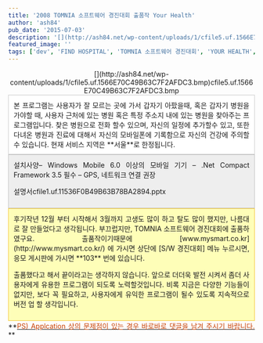 ```yaml
---
title: '2008 TOMNIA 소프트웨어 경진대회 출품작 Your Health'
author: 'ash84'
pub_date: '2015-07-03'
description: '[](http://ash84.net/wp-content/uploads/1/cfile5.uf.1566E70C49B63C7F2AFDC3.bmp)cfile5.uf.1566E70C49B63C7F2AFDC3.bmp'
featured_image: ''
tags: ['dev', 'FIND HOSPITAL', 'TOMNIA 소프트웨어 경진대회', 'YOUR HEALTH', '경진대회', '모바일 프로그램', '병원 찾기', '소프트웨어 개발', '진료기록 관리']
---
```



<div style="TEXT-ALIGN: center">[](http://ash84.net/wp-content/uploads/1/cfile5.uf.1566E70C49B63C7F2AFDC3.bmp)cfile5.uf.1566E70C49B63C7F2AFDC3.bmp  
</div>  
<div style="TEXT-ALIGN: justify"><div class="txc-textbox" style="BORDER-RIGHT: #cbcbcb 1px solid; PADDING-RIGHT: 10px; BORDER-TOP: #cbcbcb 1px solid; PADDING-LEFT: 10px; PADDING-BOTTOM: 10px; BORDER-LEFT: #cbcbcb 1px solid; PADDING-TOP: 10px; BORDER-BOTTOM: #cbcbcb 1px solid; BACKGROUND-COLOR: #ffffff">본 프로그램는 사용자가 잘 모르는 곳에 가서 갑자기 아팠을때, 혹은 갑자기 병원을 가야할 때, 사용자 근처에 있는 병원 혹은 특정 주소지 내에 있는 병원을 찾아주는 프로그램입니다. 찾은 병원으로 전화 할수 있으며, 자신의 일정에 추가할수 있고, 또한 다녀온 병원과 진료에 대해서 자신의 모바일폰에 기록함으로 자신의 건강에 주의할수 있습니다. 현재 서비스 지역은 **서울**로 한정됩니다.   
</div><div class="txc-textbox" style="BORDER-RIGHT: #c1c1c1 1px solid; PADDING-RIGHT: 10px; BORDER-TOP: #c1c1c1 1px solid; PADDING-LEFT: 10px; PADDING-BOTTOM: 10px; BORDER-LEFT: #c1c1c1 1px solid; PADDING-TOP: 10px; BORDER-BOTTOM: #c1c1c1 1px solid; BACKGROUND-COLOR: #eeeeee">설치사양– Windows Mobile 6.0 이상의 모바일 기기  
 – .Net Compact Framework 3.5 필수   
 – GPS, 네트워크 연결 권장

설명서[](http://ash84.net/wp-content/uploads/1/cfile1.uf.11536F0B49B63B78BA2894.pptx)cfile1.uf.11536F0B49B63B78BA2894.pptx

</div><div class="txc-textbox" style="BORDER-RIGHT: #f3c534 1px solid; PADDING-RIGHT: 10px; BORDER-TOP: #f3c534 1px solid; PADDING-LEFT: 10px; PADDING-BOTTOM: 10px; BORDER-LEFT: #f3c534 1px solid; PADDING-TOP: 10px; BORDER-BOTTOM: #f3c534 1px solid; BACKGROUND-COLOR: #fefeb8">후기작년 12월 부터 시작해서 3월까지 고생도 많이 하고 탈도 많이 했지만, 나름대로 잘 만들었다고 생각됩니다. 부끄럽지만, TOMNIA 소프트웨어 경진대회에 출품하였구요. 출품작이기때문에 [www.mysmart.co.kr](http://www.mysmart.co.kr/) 에 가시면 상단에 [S/W 경진대회] 메뉴 누르시면, 응모 게시판에 가시면 **103** 번에 있습니다.

출품했다고 해서 끝이라고는 생각하지 않습니다. 앞으로 더더욱 발전 시켜서 좀더 사용자에게 유용한 프로그램이 되도록 노력할것입니다. 비록 지금은 다양한 기능들이 없지만, 보다 꼭 필요하고, 사용자에게 유익한 프로그램이 될수 있도록 지속적으로 버전 업 할 생각입니다.

</div>**<u><font color="#c84205">PS) Applcation 상의 문제점이 있는 경우 바로바로 댓글을 남겨 주시기 바랍니다. </font></u>**

</div>

